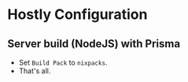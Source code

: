 # Hostly Configuration 

## Server build (NodeJS) with Prisma
- Set `Build Pack` to `nixpacks`.
- That's all.
